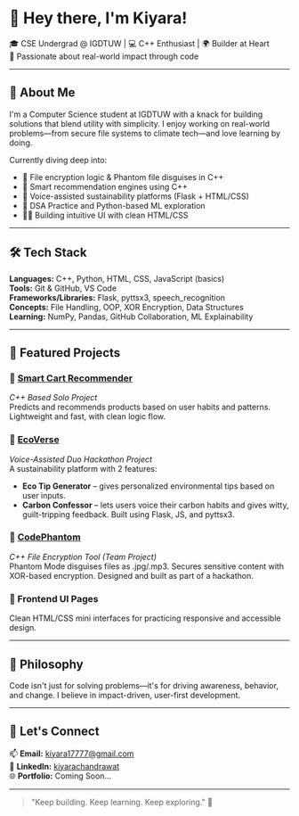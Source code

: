 # 👋 Hey there, I'm Kiyara!

🎓 CSE Undergrad @ IGDTUW | 💻 C++ Enthusiast | 🌍 Builder at Heart  
🌿 Passionate about real-world impact through code

---

## 🚀 About Me

I'm a Computer Science student at IGDTUW with a knack for building solutions that blend utility with simplicity. I enjoy working on real-world problems—from secure file systems to climate tech—and love learning by doing.

Currently diving deep into:
- 🔐 File encryption logic & Phantom file disguises in C++
- 🛒 Smart recommendation engines using C++
- 🌱 Voice-assisted sustainability platforms (Flask + HTML/CSS)
- 🧠 DSA Practice and Python-based ML exploration
- 👩‍💻 Building intuitive UI with clean HTML/CSS

---

## 🛠️ Tech Stack

**Languages:** C++, Python, HTML, CSS, JavaScript (basics)  
**Tools:** Git & GitHub, VS Code  
**Frameworks/Libraries:** Flask, pyttsx3, speech_recognition  
**Concepts:** File Handling, OOP, XOR Encryption, Data Structures  
**Learning:** NumPy, Pandas, GitHub Collaboration, ML Explainability

---

## 📂 Featured Projects

### 🛒 [Smart Cart Recommender](https://github.com/kiyara17777/SmartCartRecommender)  
*C++ Based Solo Project*  
Predicts and recommends products based on user habits and patterns. Lightweight and fast, with clean logic flow.

### 🌿 [EcoVerse](https://github.com/TeamEcoVerse/EcoVerse)  
*Voice-Assisted Duo Hackathon Project*  
A sustainability platform with 2 features:  
- **Eco Tip Generator** – gives personalized environmental tips based on user inputs.  
- **Carbon Confessor** – lets users voice their carbon habits and gives witty, guilt-tripping feedback. Built using Flask, JS, and pyttsx3.

### 🔐 [CodePhantom](https://github.com/Team-CodePhantom/CodePhantom)  
*C++ File Encryption Tool (Team Project)*  
Phantom Mode disguises files as .jpg/.mp3. Secures sensitive content with XOR-based encryption. Designed and built as part of a hackathon.

### 🎨 Frontend UI Pages  
Clean HTML/CSS mini interfaces for practicing responsive and accessible design.

---

## 💬 Philosophy  
Code isn't just for solving problems—it's for driving awareness, behavior, and change. I believe in impact-driven, user-first development.

---

## 🤝 Let's Connect

📫 **Email:** kiyara17777@gmail.com  
💼 **LinkedIn:** [kiyarachandrawat](https://www.linkedin.com/in/kiyarachandrawat/)  
🌐 **Portfolio:** Coming Soon...

---

> "Keep building. Keep learning. Keep exploring." 🚀
